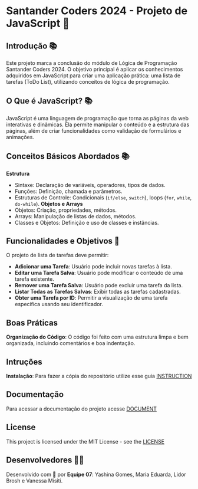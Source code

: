 # Santander Coders 2024 - Projeto de JavaScript 💚

## Introdução 📚 
Este projeto marca a conclusão do módulo de Lógica de Programação Santander Coders 2024. O objetivo principal é aplicar os conhecimentos adquiridos em JavaScript para criar uma aplicação prática: uma lista de tarefas (ToDo List), utilizando conceitos de lógica de programação.

## O Que é JavaScript? 📚 
JavaScript é uma linguagem de programação que torna as páginas da web interativas e dinâmicas. Ela permite manipular o conteúdo e a estrutura das páginas, além de criar funcionalidades como validação de formulários e animações.

## Conceitos Básicos Abordados 📚 
 **Estrutura**
  - Sintaxe: Declaração de variáveis, operadores, tipos de dados.
  - Funções: Definição, chamada e parâmetros.
  - Estruturas de Controle: Condicionais (`if/else`, `switch`), loops (`for`, `while`, `do-while`).
 **Objetos e Arrays**
  - Objetos: Criação, propriedades, métodos.
  - Arrays: Manipulação de listas de dados, métodos.
  - Classes e Objetos: Definição e uso de classes e instâncias.

## Funcionalidades e Objetivos 🚀 
O projeto de lista de tarefas deve permitir:
- **Adicionar uma Tarefa**: Usuário pode incluir novas tarefas à lista.
- **Editar uma Tarefa Salva**: Usuário pode modificar o conteúdo de uma tarefa existente.
- **Remover uma Tarefa Salva**: Usuário pode excluir uma tarefa da lista.
- **Listar Todas as Tarefas Salvas**: Exibir todas as tarefas cadastradas.
- **Obter uma Tarefa por ID**: Permitir a visualização de uma tarefa específica usando seu identificador.

## Boas Práticas
**Organização do Código**: O código foi feito com uma estrutura limpa e bem organizada, incluindo comentários e boa indentação.

## Intruções
**Instalação**: Para fazer a cópia do repositório utilize esse guia [INSTRUCTION](https://github.com/dudaz-dev/PROJETO_JS_ADA/blob/main/INSTRUCTION.md)

## Documentação
Para acessar a documentação do projeto acesse [DOCUMENT](https://github.com/dudaz-dev/PROJETO_JS_ADA/blob/main/DOCUMENT.md)

## License
This project is licensed under the MIT License - see the [LICENSE](https://github.com/dudaz-dev/PROJETO_JS_ADA/blob/main/LICENSE)

## Desenvolvedores 👩‍💻 
Desenvolvido com 💚 por **Equipe 07**: Yashina Gomes, Maria Eduarda, Lidor Brosh e Vanessa Misiti.
